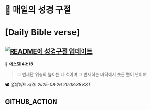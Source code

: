 # 🙏 매일의 성경 구절
# [Daily Bible verse]
## [![README에 성경구절 업데이트](https://github.com/DONGSUKA/first_test/actions/workflows/update-readme-bible.yml/badge.svg)](https://github.com/DONGSUKA/first_test/actions/workflows/update-readme-bible.yml)
<!-- START_BIBLE_VERSE -->
📖 **에스겔 43:15**
> 그 번제단 위층의 높이는 네 척이며 그 번제하는 바닥에서 솟은 뿔이 넷이며

🕊️ _업데이트 시각: 2025-08-26 20:08:38 KST_
  <!-- END_BIBLE_VERSE -->
## GITHUB_ACTION
